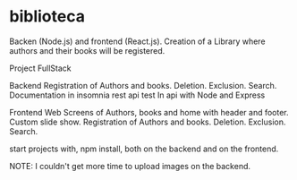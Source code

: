 # biblioteca
 Backen (Node.js) and frontend (React.js). Creation of a Library where authors and their books will be registered.
 
 Project FullStack 
 
Backend
Registration of Authors and books.
Deletion.
Exclusion.
Search.
Documentation in insomnia rest api test
In api with Node and Express


Frontend Web
Screens of Authors, books and home with header and footer.
Custom slide show.
Registration of Authors and books.
Deletion.
Exclusion.
Search.

start projects with, npm install, both on the backend and on the frontend.

NOTE: I couldn't get more time to upload images on the backend.
